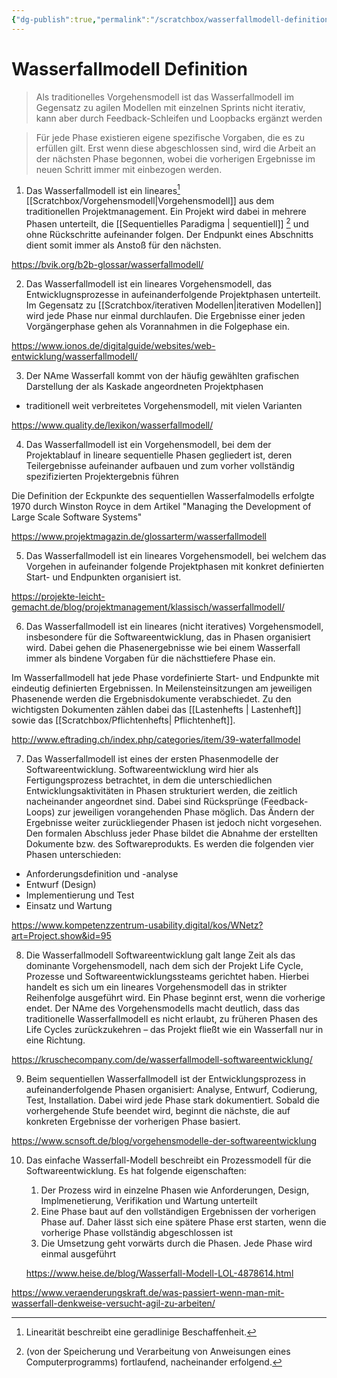 ```yaml
---
{"dg-publish":true,"permalink":"/scratchbox/wasserfallmodell-definition/","dgHomeLink":true,"dgPassFrontmatter":false}
---
```



# Wasserfallmodell Definition

> Als traditionelles Vorgehensmodell ist das Wasserfallmodell im Gegensatz zu agilen Modellen mit einzelnen Sprints nicht iterativ, kann aber durch Feedback-Schleifen und Loopbacks ergänzt werden

> Für jede Phase existieren eigene spezifische Vorgaben, die es zu erfüllen gilt. Erst wenn diese abgeschlossen sind, wird die Arbeit an der nächsten Phase begonnen, wobei die vorherigen Ergebnisse im neuen Schritt immer mit einbezogen werden.

1. Das Wasserfallmodell ist ein lineares[^2] [[Scratchbox/Vorgehensmodell|Vorgehensmodell]] aus dem traditionellen Projektmanagement.
Ein Projekt wird dabei in mehrere Phasen unterteilt, die [[Sequentielles Paradigma | sequentiell]] [^1] und ohne Rückschritte aufeinander folgen.
Der Endpunkt eines Abschnitts dient somit immer als Anstoß für den nächsten. 

https://bvik.org/b2b-glossar/wasserfallmodell/

2. Das Wasserfallmodell ist ein lineares Vorgehensmodell, das Entwicklugnsprozesse in aufeinanderfolgende Projektphasen unterteilt. 
Im Gegensatz zu [[Scratchbox/iterativen Modellen|iterativen Modellen]] wird jede Phase nur einmal durchlaufen.
Die Ergebnisse einer jeden Vorgängerphase gehen als Vorannahmen in die Folgephase ein. 

https://www.ionos.de/digitalguide/websites/web-entwicklung/wasserfallmodell/
 
3. Der NAme Wasserfall kommt von der häufig gewählten grafischen Darstellung der als Kaskade angeordneten Projektphasen
- traditionell weit verbreitetes Vorgehensmodell, mit vielen Varianten

https://www.quality.de/lexikon/wasserfallmodell/

4. Das Wasserfallmodell ist ein Vorgehensmodell, bei dem der Projektablauf in lineare sequentielle Phasen gegliedert ist, deren Teilergebnisse aufeinander aufbauen und zum vorher vollständig spezifizierten Projektergebnis führen

Die Definition der Eckpunkte des sequentiellen Wasserfalmodells erfolgte 1970 durch Winston Royce in dem Artikel "Managing the Development of Large Scale Software Systems"

https://www.projektmagazin.de/glossarterm/wasserfallmodell

5. Das Wasserfallmodell ist ein lineares Vorgehensmodell, bei welchem das Vorgehen in aufeinander folgende Projektphasen mit konkret definierten Start- und Endpunkten organisiert ist.

https://projekte-leicht-gemacht.de/blog/projektmanagement/klassisch/wasserfallmodell/

6. Das Wasserfallmodell ist ein lineares (nicht iteratives) Vorgehensmodell, insbesondere für die Softwareentwicklung, das in Phasen organisiert wird. Dabei gehen die Phasenergebnisse wie bei einem Wasserfall immer als bindene Vorgaben für die nächsttiefere Phase ein.

Im Wasserfallmodell hat jede Phase vordefinierte Start- und Endpunkte mit eindeutig definierten Ergebnissen. In Meilensteinsitzungen am jeweiligen Phasenende werden die Ergebnisdokumente verabschiedet. Zu den wichtigsten Dokumenten zählen dabei das [[Lastenhefts | Lastenheft]] sowie das [[Scratchbox/Pflichtenhefts| Pflichtenheft]].

http://www.eftrading.ch/index.php/categories/item/39-waterfallmodel

7. Das Wasserfallmodell ist eines der ersten Phasenmodelle der Softwareentwicklung. Softwareentwicklung wird hier als Fertigungsprozess betrachtet, in dem die unterschiedlichen Entwicklungsaktivitäten in Phasen strukturiert werden, die zeitlich nacheinander angeordnet sind.
Dabei sind Rücksprünge (Feedback-Loops) zur jeweiligen vorangehenden Phase möglich.
Das Ändern der Ergebnisse weiter zurückliegender Phasen ist jedoch nicht vorgesehen.
Den formalen Abschluss jeder Phase bildet die Abnahme der erstellten Dokumente bzw. des Softwareprodukts.
Es werden die folgenden vier Phasen unterschieden:

- Anforderungsdefinition und -analyse
- Entwurf (Design)
- Implementierung und Test
- Einsatz und Wartung

https://www.kompetenzzentrum-usability.digital/kos/WNetz?art=Project.show&id=95

8. Die Wasserfallmodell Softwareentwicklung galt lange Zeit als das dominante Vorgehensmodell, nach dem sich der Projekt Life Cycle, Prozesse und Softwareentwicklungssteams gerichtet haben.
Hierbei handelt es sich um ein lineares Vorgehensmodell das in strikter Reihenfolge ausgeführt wird. 
Ein Phase beginnt erst, wenn die vorherige endet.
Der NAme des Vorgehensmodells macht deutlich, dass das traditionelle Wasserfallmodell es nicht erlaubt, zu früheren Phasen des Life Cycles zurückzukehren – das Projekt fließt wie ein Wasserfall nur in eine Richtung.

https://kruschecompany.com/de/wasserfallmodell-softwareentwicklung/

9. Beim sequentiellen Wasserfallmodell ist der Entwicklungsprozess in aufeinanderfolgende Phasen organisiert: Analyse, Entwurf, Codierung, Test, Installation.
Dabei wird jede Phase stark dokumentiert.
Sobald die vorhergehende Stufe beendet wird, beginnt die nächste, die auf konkreten Ergebnisse der vorherigen Phase basiert.

https://www.scnsoft.de/blog/vorgehensmodelle-der-softwareentwicklung


10. Das einfache Wasserfall-Modell beschreibt ein Prozessmodell für die Softwareentwicklung. Es hat folgende eigenschaften:
	1. Der Prozess wird in einzelne Phasen wie Anforderungen, Design, Implmenetierung, Verifikation und Wartung unterteilt
	2. Eine Phase baut auf den vollständigen Ergebnissen der vorherigen Phase auf. Daher lässt sich eine spätere Phase erst starten, wenn die vorherige Phase vollständig abgeschlossen ist
	3. Die Umsetzung geht vorwärts durch die Phasen. Jede Phase wird einmal ausgeführt 
	
	https://www.heise.de/blog/Wasserfall-Modell-LOL-4878614.html


https://www.veraenderungskraft.de/was-passiert-wenn-man-mit-wasserfall-denkweise-versucht-agil-zu-arbeiten/

[^1]: (von der Speicherung und Verarbeitung von Anweisungen eines Computerprogramms) fortlaufend, nacheinander erfolgend.
[^2]: Linearität beschreibt eine geradlinige Beschaffenheit.